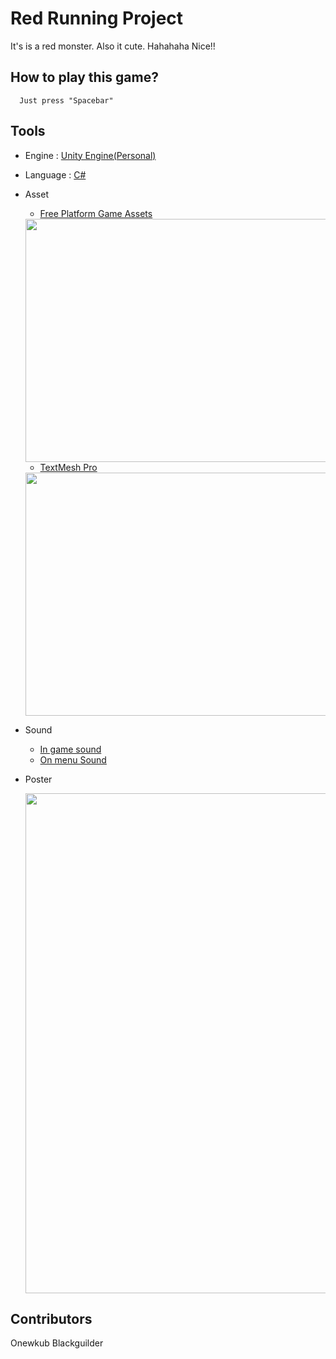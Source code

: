 # Red Running Project
It's is a red monster. Also it cute. Hahahaha Nice!! 
## How to play this game? 
```
  Just press "Spacebar" 
```
## Tools
- Engine : [Unity Engine(Personal)](https://unity3d.com/unity)
- Language : [C#](https://docs.microsoft.com/en-us/dotnet/csharp/)
- Asset
  - [Free Platform Game Assets](https://assetstore.unity.com/packages/2d/environments/free-platform-game-assets-85838)
  <div align="center"><img src="https://d2ujflorbtfzji.cloudfront.net/key-image/acef87bc-77a2-4842-9998-09a258259272.jpg" width="516" height="389"></div>
  
  - [TextMesh Pro](https://assetstore.unity.com/packages/essentials/beta-projects/textmesh-pro-84126)
  <div align="center"><img src="https://d2ujflorbtfzji.cloudfront.net/key-image/894b303e-ce0a-4ce1-9e33-8ca7ecf24414.jpg" width="516" height="389"></div>
- Sound 
  - [In game sound](https://audiojungle.net/item/this-is-funny/20181816?ref=audioagent) 
  - [On menu Sound](https://audiojungle.net/item/funny-jazz/21078335?ref=AudioAgent)

- Poster
  <div align="center"><img src="poster-01.jpg" width="600" height="800"></div>
## Contributors
Onewkub Blackguilder


